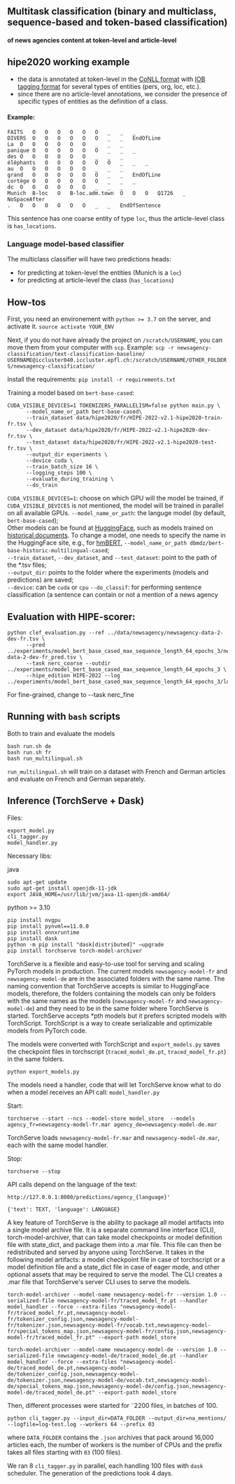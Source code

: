 ## Multitask classification (binary and multiclass, sequence-based and token-based classification)
#### of news agencies content at token-level and article-level

## hipe2020 working example
- the data is annotated at token-level in the [CoNLL format](https://universaldependencies.org/format.html) with [IOB tagging format](https://www.geeksforgeeks.org/nlp-iob-tags/) for several types of entities (pers, org, loc, etc.).
- since there are no article-level annotations, we consider the presence of specific types of entities as the definition of a class.

#### Example:

```csv
FAITS	O	O	O	O	O	O	_	_	_
DIVERS	O	O	O	O	O	O	_	_	EndOfLine
La	O	O	O	O	O	O	_	_	_
panique	O	O	O	O	O	O	_	_	_
des	O	O	O	O	O	O	_	_	_
éléphants	O	O	O	O	O	O	_	_	_
au	O	O	O	O	O	O	_	_	_
grand	O	O	O	O	O	O	_	_	EndOfLine
cortège	O	O	O	O	O	O	_	_	_
dc	O	O	O	O	O	O	_	_	_
Munich	B-loc	O	B-loc.adm.town	O	O	O	Q1726	_	NoSpaceAfter
.	O	O	O	O	O	O	_	_	EndOfSentence
```
This sentence has one coarse entity of type `loc`, thus the article-level class is `has_locations`.

### Language model-based classifier

The multiclass classifier will have two predictions heads:
- for predicting at token-level the entities (Munich is a `loc`)
- for predicting at article-level the class (`has_locations`)

## How-tos

First, you need an environement with `python >= 3.7` on the server, and activate it.
`source activate YOUR_ENV`

Next, if you do not have already the project on `/scratch/USERNAME`, you can move them from your computer with `scp`. Example:
`scp -r newsagency-classification/text-classification-baseline/ USERNAME@iccluster040.iccluster.epfl.ch:/scratch/USERNAME/OTHER_FOLDERS/newsagency-classification/`

Install the requirements:
`pip install -r requirements.txt`

Training a model based on `bert-base-cased`:
```
CUDA_VISIBLE_DEVICES=1 TOKENIZERS_PARALLELISM=false python main.py \
      --model_name_or_path bert-base-cased\
      --train_dataset data/hipe2020/fr/HIPE-2022-v2.1-hipe2020-train-fr.tsv \
      --dev_dataset data/hipe2020/fr/HIPE-2022-v2.1-hipe2020-dev-fr.tsv \
      --test_dataset data/hipe2020/fr/HIPE-2022-v2.1-hipe2020-test-fr.tsv \
      --output_dir experiments \
      --device cuda \
      --train_batch_size 16 \
      --logging_steps 100 \
      --evaluate_during_training \
      --do_train
```
`CUDA_VISIBLE_DEVICES=1`: choose on which GPU will the model be trained, if `CUDA_VISIBLE_DEVICES` is not mentioned, the model will be trained in parallel on all available GPUs.
`--model_name_or_path`: the languge model (by default, `bert-base-cased`);\
Other models can be found at [HuggingFace](https://huggingface.co/), such as models trained on [historical documents](https://huggingface.co/dbmdz/). To change a model, one needs to specify the name in the HuggingFace site, e.g., for [hmBERT](https://huggingface.co/dbmdz/bert-base-historic-multilingual-cased), `--model_name_or_path dbmdz/bert-base-historic-multilingual-cased`;\
`--train_dataset`, `--dev_dataset`, and `--test_dataset`: point to the path of the *.tsv files;\
`--output_dir`: points to the folder where the experiments (models and predictions) are saved;\
`--device`: can be `cuda` or `cpu`
`--do_classif`: for performing sentence classification (a sentence can contain or not a mention of a news agency

## Evaluation with HIPE-scorer:
```
python clef_evaluation.py --ref ../data/newsagency/newsagency-data-2-dev-fr.tsv \
      --pred ../experiments/model_bert_base_cased_max_sequence_length_64_epochs_3/newsagency-data-2-dev-fr_pred.tsv \
      --task nerc_coarse --outdir ../experiments/model_bert_base_cased_max_sequence_length_64_epochs_3 \
      --hipe_edition HIPE-2022 --log ../experiments/model_bert_base_cased_max_sequence_length_64_epochs_3/logs_scorer.txt
```
For fine-grained, change to --task nerc_fine

## Running with `bash` scripts 
Both to train and evaluate the models

```
bash run.sh de
bash run.sh fr
bash run_multilingual.sh
```

`run_multilingual.sh` will train on a dataset with French and German articles and evaluate on French and German separately.

## Inference (TorchServe + Dask)

Files:
```
export_model.py
cli_tagger.py
model_handler.py
```

Necessary libs:

java
```
sudo apt-get update
sudo apt-get install openjdk-11-jdk
export JAVA_HOME=/usr/lib/jvm/java-11-openjdk-amd64/
```

python >= 3.10
```
pip install nvgpu
pip install pynvml==11.0.0
pip install onnxruntime
pip install dask
python -m pip install "dask[distributed]" —upgrade
pip install torchserve torch-model-archiver
```

TorchServe is a flexible and easy-to-use tool for serving and scaling PyTorch models in production. The current models `newsagency-model-fr` and `newsagency-model-de` are in the associated folders with the same name. The naming convention that TorchServe accepts is similar to HuggingFace models, therefore, the folders containing the models can only be folders with the same names as the models (`newsagency-model-fr` and `newsagency-model-de`) and they need to be in the same folder where TorchServe is started. TorchServe accepts *pth models but it prefers scripted models with TorchScript. TorchScript is a way to create serializable and optimizable models from PyTorch code.

The models were converted with TorchScript and `export_models.py` saves the checkpoint files in torchscript (`traced_model_de.pt`, `traced_model_fr.pt`) in the same folders.
```
python export_models.py
```

The models need a handler, code that will let TorchServe know what to do when a model receives an API call: `model_handler.py`

Start:
```
torchserve --start --ncs --model-store model_store  --models agency_fr=newsagency-model-fr.mar agency_de=newsagency-model-de.mar 
```
TorchServe loads `newsagency-model-fr.mar` and `newsagency-model-de.mar`, each with the same model handler.

Stop:
```
torchserve --stop
```

API calls depend on the language of the text:
```
http://127.0.0.1:8080/predictions/agency_{language}'

{'text': TEXT, 'language': LANGUAGE}
```

A key feature of TorchServe is the ability to package all model artifacts into a single model archive file. It is a separate command line interface (CLI), torch-model-archiver, that can take model checkpoints or model definition file with state_dict, and package them into a .mar file. This file can then be redistributed and served by anyone using TorchServe. It takes in the following model artifacts: a model checkpoint file in case of torchscript or a model definition file and a state_dict file in case of eager mode, and other optional assets that may be required to serve the model. The CLI creates a .mar file that TorchServe's server CLI uses to serve the models.

```
torch-model-archiver --model-name newsagency-model-fr --version 1.0 --serialized-file newsagency-model-fr/traced_model_fr.pt --handler model_handler --force --extra-files "newsagency-model-fr/traced_model_fr.pt,newsagency-model-fr/tokenizer_config.json,newsagency-model-fr/tokenizer.json,newsagency-model-fr/vocab.txt,newsagency-model-fr/special_tokens_map.json,newsagency-model-fr/config.json,newsagency-model-fr/traced_model_fr.pt" --export-path model_store

torch-model-archiver --model-name newsagency-model-de --version 1.0 --serialized-file newsagency-model-de/traced_model_de.pt --handler model_handler --force --extra-files "newsagency-model-de/traced_model_de.pt,newsagency-model-de/tokenizer_config.json,newsagency-model-de/tokenizer.json,newsagency-model-de/vocab.txt,newsagency-model-de/special_tokens_map.json,newsagency-model-de/config.json,newsagency-model-de/traced_model_de.pt" --export-path model_store
```
Then, different processes were started for ˜2200 files, in batches of 100.

```
python cli_tagger.py --input_dir=DATA_FOLDER --output_dir=na_mentions/ --logfile=log-test.log --workers 64 --prefix 03
```
where `DATA_FOLDER` contains the `.json` archives that pack around 16,000 articles each, the number of workers is the number of CPUs and the prefix takes all files starting with `03` (100 files).

We ran 8 `cli_tagger.py` in parallel, each handling 100 files with `dask` scheduler. The generation of the predictions took 4 days.
